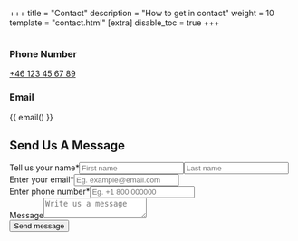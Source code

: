 +++
title = "Contact"
description = "How to get in contact"
weight = 10
template = "contact.html"
[extra]
disable_toc = true
+++

<div class="contact-form">
  <div class="first-container">
    <div class="info-container">
      <!-- <div><img class="icon" /> -->
        <!-- <h3>Address</h3> -->
        <!-- <p>Mada Center 8th floor, 379 Hudson St, New York, NY 10018 US</p> -->
      <!-- </div> -->
      <div> <img class="icon" />
        <h3>Phone Number</h3>
        <a href="tel:+46123456789">+46 123 45 67 89 </a>
      </div>
      <div><img class="icon" />
        <h3>Email</h3>
        <p>{{ email() }}</p>
      </div>
    </div>
  </div>
  <div class="second-container">
    <h2>Send Us A Message</h2>
    <form>
      <div class="form-group"><label for="name-input">Tell us your name*</label><input id="name-input" type="text"
          placeholder="First name" required="required" /><input type="text" placeholder="Last name"
          required="required" /></div>
      <div class="form-group"><label for="email-input">Enter your email*</label><input id="email-input" type="text"
          placeholder="Eg. example@email.com" required="required" /></div>
      <div class="form-group"><label for="phone-input">Enter phone number*</label><input id="phone-input" type="text"
          placeholder="Eg. +1 800 000000" required="required" /></div>
      <div class="form-group"><label for="message-textarea">Message</label><textarea id="message-textarea"
          placeholder="Write us a message"></textarea></div><button>Send message</button>
    </form>
  </div>
</div>
